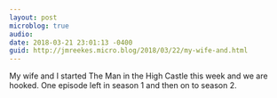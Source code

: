 ```yaml
---
layout: post
microblog: true
audio: 
date: 2018-03-21 23:01:13 -0400
guid: http://jmreekes.micro.blog/2018/03/22/my-wife-and.html
---
```

My wife and I started The Man in the High Castle this week and we are hooked. One episode left in season 1 and then on to season 2.
